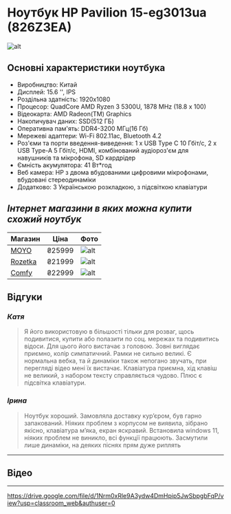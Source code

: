 # Ноутбук HP Pavilion 15-eg3013ua (826Z3EA)


![alt](https://www.google.com/url?sa=i&url=https%3A%2F%2Fm.youtube.com%2Fwatch%3Fv%3D2vqDF4wYnR8&psig=AOvVaw1G13JZxk7cDkIg4q2sKqZQ&ust=1709213592179000&source=images&cd=vfe&opi=89978449&ved=0CBIQjRxqFwoTCJjnhYGTzoQDFQAAAAAdAAAAABAR "my phone")

## **Основні характеристики ноутбука**

- Виробництво: Китай
- Дисплей: 15.6 '', IPS
- Роздільна здатність: 1920х1080
- Процесор: QuadCore AMD Ryzen 3 5300U, 1878 MHz (18.8 x 100)
- Відеокарта: AMD Radeon(TM) Graphics
- Накопичувач даних: SSD(512 ГБ)
- Оперативна пам'ять: DDR4-3200 МГц(16 Гб)
- Мережеві адаптери: Wi-Fi 802.11ac, Bluetooth 4.2
- Роз'єми та порти введення-виведення: 1 х USB Type C 10 Гбіт/с, 2 х USB Type-A 5 Гбіт/с, HDMI, комбінований аудіороз'єм для навушників та мікрофона, SD кардрідер
- Ємність акумулятора: 41 Вт*год
- Веб камера: HP з двома вбудованими цифровими мікрофонами, вбудовані стереодинаміки
- Додатково: З Українською розкладкою, з підсвіткою клавіатури

## *Інтернет магазини в яких можна купити схожий ноутбук*

Магазин    | Ціна | Фото
--------- | ----- | ------
[MOYO](https://www.moyo.ua/ua/noutbuk_hp_pavilion_15-eg3013ua_15_6_fhd_ips_ag_intel_i3-1315u_16gb_f1024gb_uma_dos_siniy/555942.html?utm_source=google&utm_medium=cpc&utm_id=15551510299&)  | ₴25999 | ![alt](https://img.moyo.ua/img/products/5559/42_600.jpg?1708768139)
[Rozetka](https://rozetka.com.ua/ua/hp-4a7n2ea/p314213398/characteristics/)  | ₴21999 | ![alt](https://content1.rozetka.com.ua/goods/images/big_tile/207625738.jpg)
[Comfy](https://comfy.ua/ua/noutbuk-hp-pavilion-15-eh1063ua-422l5ea-silver.html?gad_source=1&gclid=Cj0KCQiAxOauBhCaARIsAEbUSQTlE4grczOk-xbVOHK9TdSgXT3wDTYxZ6Z23BlRy1ToSOaWf2mEVWIaAm3QEALw_wcB)   | ₴22999 | ![alt](https://scdn.comfy.ua/89fc351a-22e7-41ee-8321-f8a9356ca351/https://cdn.comfy.ua/media/catalog/product/cache/5/small_image/270x265/62defc7f46f3fbfc8afcd112227d1181/h/p/hp_pavilion_15-eh1063ua_422l5ea_silver_1_.jpeg/f_auto)

## Відгуки

### *Катя*

> Я його використовую в більшості тільки для розваг, щось подивитися, купити або полазити по соц. мережах та подивитись відоси. Для цього його вистачає з головою. Зовні виглядає приємно, колір симпатичний. Рамки не сильно великі. Є нормальна вебка, та й динаміки також непогано звучать, при перегляді відео мені їх вистачає. Клавіатура приємна, хід клавіш не великий, з набором тексту справляється чудово. Плюс є підсвітка клавіатури.

### *Ірина*
> Ноутбук хороший. Замовляла доставку курʼєром, був гарно запакований. Ніяких проблем з корпусом не виявила, зібрано якісно, клавіатура мʼяка, екран яскравий. Встановила windows 11, ніяких проблем не виникло, всі функції працюють. Засмутили лише динаміки, на деяких піснях прям дуже риплять


---------------
## Відео
-----------------
https://drive.google.com/file/d/1Nrm0xRle9A3ydw4DmHpip5JwSbpgbFqP/view?usp=classroom_web&authuser=0
